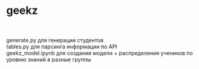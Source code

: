 # geekz
<br>
<br>
generate.py для генерации студентов <br>
tables.py для парсинга информации по API <br>
geekz_model.ipynb для создания модели + распределения учеников по уровню знаний в разные группы
